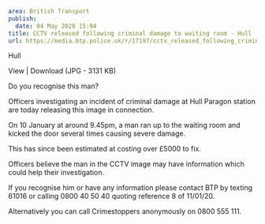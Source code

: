 ```yaml
area: British Transport
publish:
  date: 04 May 2020 15:04
title: CCTV released following criminal damage to waiting room - Hull
url: https://media.btp.police.uk/r/17197/cctv_released_following_criminal_damage_to_waitin
```

Hull

View | Download (JPG - 3131 KB)

Do you recognise this man?

Officers investigating an incident of criminal damage at Hull Paragon station are today releasing this image in connection.

On 10 January at around 9.45pm, a man ran up to the waiting room and kicked the door several times causing severe damage.

This has since been estimated at costing over £5000 to fix.

Officers believe the man in the CCTV image may have information which could help their investigation.

If you recognise him or have any information please contact BTP by texting 61016 or calling 0800 40 50 40 quoting reference 8 of 11/01/20.

Alternatively you can call Crimestoppers anonymously on 0800 555 111.
